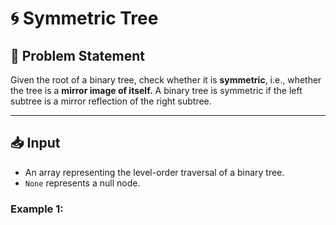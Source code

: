 # 🌀 Symmetric Tree

## 📝 Problem Statement

 Given the root of a binary tree, check whether it is **symmetric**, i.e., whether the tree is a **mirror image of itself.** A binary tree is symmetric if the left subtree is a mirror reflection of the right subtree.

---

## 📥 Input

- An array representing the level-order traversal of a binary tree.
- `None` represents a null node.

### Example 1:
